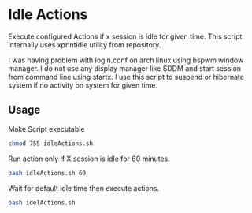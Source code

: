 # Idle Actions
Execute configured Actions if x session is idle for given time.
This script internally uses xprintidle utility from repository.

I was having problem with login.conf on arch linux using bspwm window manager.
I do not use any display manager like SDDM and start session from command line using startx.
I use this script to suspend or hibernate system if no activity on system for given time.


## Usage

Make Script executable

```bash
chmod 755 idleActions.sh
```

Run action only if X session is idle for 60 minutes.

```bash
bash idleActions.sh 60
```

Wait for default idle time then execute actions.

```bash
bash idelActions.sh
```
